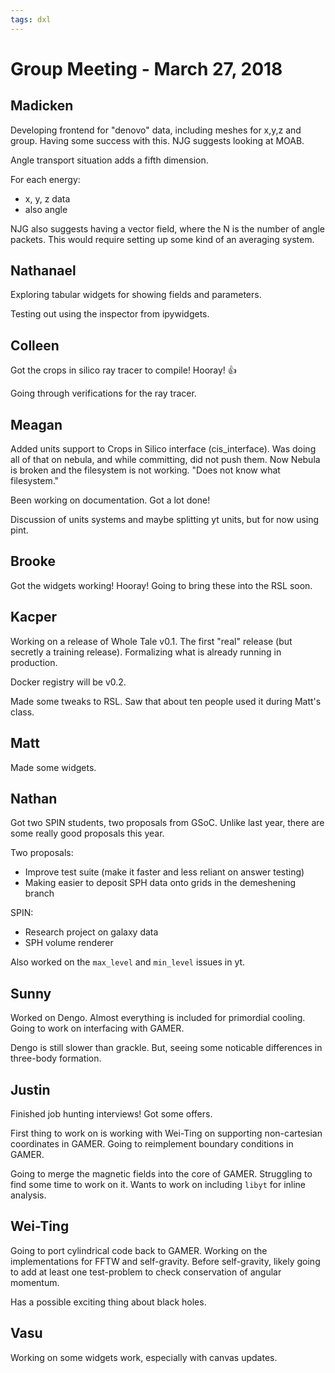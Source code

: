```yaml
---
tags: dxl
---
```


# Group Meeting - March 27, 2018

## Madicken

Developing frontend for "denovo" data, including meshes for x,y,z and group.  Having some success with this.  NJG suggests looking at MOAB.

Angle transport situation adds a fifth dimension.

For each energy:

 * x, y, z data
 * also angle

NJG also suggests having a vector field, where the N is the number of angle packets. This would require setting up some kind of an averaging system.

## Nathanael

Exploring tabular widgets for showing fields and parameters.

Testing out using the inspector from ipywidgets.

## Colleen

Got the crops in silico ray tracer to compile!  Hooray!  :+1: 

Going through verifications for the ray tracer.

## Meagan

Added units support to Crops in Silico interface (cis_interface).  Was doing all of that on nebula, and while committing, did not push them.  Now Nebula is broken and the filesystem is not working.  "Does not know what filesystem."

Been working on documentation.  Got a lot done!

Discussion of units systems and maybe splitting yt units, but for now using pint.

## Brooke

Got the widgets working!  Hooray!  Going to bring these into the RSL soon.

## Kacper

Working on a release of Whole Tale v0.1.  The first "real" release (but secretly a training release).  Formalizing what is already running in production.

Docker registry will be v0.2.

Made some tweaks to RSL.  Saw that about ten people used it during Matt's class.

## Matt

Made some widgets.

## Nathan

Got two SPIN students, two proposals from GSoC. Unlike last year, there are some really good proposals this year.

Two proposals:

 * Improve test suite (make it faster and less reliant on answer testing)
 * Making easier to deposit SPH data onto grids in the demeshening branch

SPIN:

 * Research project on galaxy data
 * SPH volume renderer

Also worked on the `max_level` and `min_level` issues in yt.

## Sunny

Worked on Dengo.  Almost everything is included for primordial cooling.  Going to work on interfacing with GAMER.

Dengo is still slower than grackle.  But, seeing some noticable differences in three-body formation.

## Justin

Finished job hunting interviews!  Got some offers.

First thing to work on is working with Wei-Ting on supporting non-cartesian coordinates in GAMER.  Going to reimplement boundary conditions in GAMER.

Going to merge the magnetic fields into the core of GAMER.  Struggling to find some time to work on it. Wants to work on including `libyt` for inline analysis.

## Wei-Ting

Going to port cylindrical code back to GAMER.  Working on the implementations for FFTW and self-gravity.  Before self-gravity, likely going to add at least one test-problem to check conservation of angular momentum.

Has a possible exciting thing about black holes.

## Vasu

Working on some widgets work, especially with canvas updates.